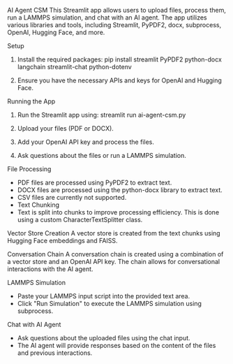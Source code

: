 AI Agent CSM
This Streamlit app allows users to upload files, process them, run a LAMMPS simulation, and chat with an AI agent. The app utilizes various libraries and tools, including Streamlit, PyPDF2, docx, subprocess, OpenAI, Hugging Face, and more.

Setup

1. Install the required packages:
pip install streamlit PyPDF2 python-docx langchain streamlit-chat python-dotenv

2. Ensure you have the necessary APIs and keys for OpenAI and Hugging Face.
   
Running the App

1. Run the Streamlit app using:
streamlit run ai-agent-csm.py

2. Upload your files (PDF or DOCX).

3. Add your OpenAI API key and process the files.

4. Ask questions about the files or run a LAMMPS simulation.

File Processing
- PDF files are processed using PyPDF2 to extract text.
- DOCX files are processed using the python-docx library to extract text.
- CSV files are currently not supported.
- Text Chunking
- Text is split into chunks to improve processing efficiency. This is done using a custom CharacterTextSplitter class.

Vector Store Creation
A vector store is created from the text chunks using Hugging Face embeddings and FAISS.

Conversation Chain
A conversation chain is created using a combination of a vector store and an OpenAI API key. The chain allows for conversational interactions with the AI agent.

LAMMPS Simulation
- Paste your LAMMPS input script into the provided text area.
- Click "Run Simulation" to execute the LAMMPS simulation using subprocess.
  
Chat with AI Agent
- Ask questions about the uploaded files using the chat input.
- The AI agent will provide responses based on the content of the files and previous interactions.

